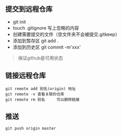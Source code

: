 ## 提交到远程仓库
- git init
- touch .gitignore 写上忽略的内容
- 创建需要提交的文件（空文件夹不会被提交.gitkeep）
- 添加到暂存区 git add .
- 添加到历史区 git commit -m'xxx'

> 保证github是可用状态

## 链接远程仓库
```
git remote add 别名(origin) 地址
git remote -v 查看关联的仓库
git remote rm 别名     可以删除链接
```

## 推送
```
git push origin master
```

